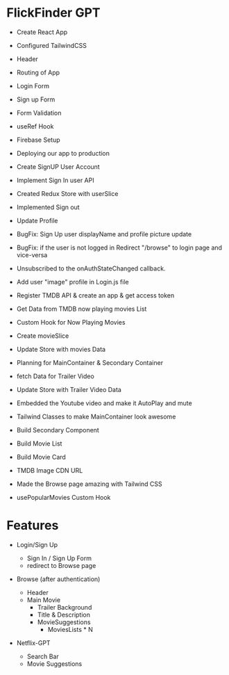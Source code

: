 # FlickFinder GPT

- Create React App
- Configured TailwindCSS
- Header
- Routing of App
- Login Form
- Sign up Form
- Form Validation
- useRef Hook
- Firebase Setup
- Deploying our app to production

- Create SignUP User Account
- Implement Sign In user API
- Created Redux Store with userSlice
- Implemented Sign out
- Update Profile
- BugFix: Sign Up user displayName and profile picture update
- BugFix: if the user is not logged in Redirect "/browse" to login page and vice-versa 
- Unsubscribed to the onAuthStateChanged callback.
- Add user "image" profile in Login.js file 

- Register TMDB API & create an app & get access token
- Get Data from TMDB now playing movies List
- Custom Hook for Now Playing Movies
- Create movieSlice
- Update Store with movies Data
- Planning for MainContainer & Secondary Container
- fetch Data for Trailer Video
- Update Store with Trailer Video Data
- Embedded the Youtube video and make it AutoPlay and mute
- Tailwind Classes to make MainContainer look awesome
- Build Secondary Component
- Build Movie List 
- Build Movie Card
- TMDB Image CDN URL
- Made the Browse page amazing with Tailwind CSS
- usePopularMovies Custom Hook


# Features 
- Login/Sign Up 
    - Sign In / Sign Up Form
    - redirect to Browse page
- Browse (after authentication)  
    - Header
    - Main Movie
        - Trailer Background
        - Title & Description 
        - MovieSuggestions 
            - MoviesLists * N

- Netflix-GPT
    - Search Bar 
    - Movie Suggestions
